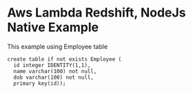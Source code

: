 # Aws Lambda Redshift, NodeJs Native Example


This example using Employee table

    create table if not exists Employee (
      id integer IDENTITY(1,1),
      name varchar(100) not null,
      dob varchar(100) not null,
      primary key(id));
